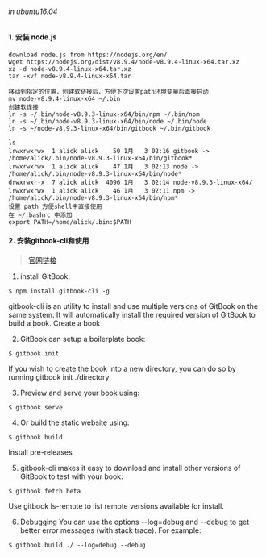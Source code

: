 ###### in ubuntu16.04

#### 1. 安装 node.js
```
download node.js from https://nodejs.org/en/
wget https://nodejs.org/dist/v8.9.4/node-v8.9.4-linux-x64.tar.xz
xz -d node-v8.9.4-linux-x64.tar.xz
tar -xvf node-v8.9.4-linux-x64.tar

移动到指定的位置，创建软链接后，方便下次设置path环境变量后直接启动
mv node-v8.9.4-linux-x64 ~/.bin
创建软连接
ln -s ~/.bin/node-v8.9.3-linux-x64/bin/npm ~/.bin/npm
ln -s ~/.bin/node-v8.9.3-linux-x64/bin/node ~/.bin/node
ln -s ~/node-v8.9.3-linux-x64/bin/gitbook ~/.bin/gitbook

ls
lrwxrwxrwx  1 alick alick    50 1月   3 02:16 gitbook -> /home/alick/.bin/node-v8.9.3-linux-x64/bin/gitbook*
lrwxrwxrwx  1 alick alick    47 1月   3 02:13 node -> /home/alick/.bin/node-v8.9.3-linux-x64/bin/node*
drwxrwxr-x  7 alick alick  4096 1月   3 02:14 node-v8.9.3-linux-x64/
lrwxrwxrwx  1 alick alick    46 1月   3 02:11 npm -> /home/alick/.bin/node-v8.9.3-linux-x64/bin/npm*
设置 path 方便shell中直接使用
在 ~/.bashrc 中添加
export PATH=/home/alick/.bin:$PATH
```
#### 2. 安装gitbook-cli和使用
> [官网链接](https://toolchain.gitbook.com/setup.html)

1. install GitBook:
```
$ npm install gitbook-cli -g
```
gitbook-cli is an utility to install and use multiple versions of GitBook on the same system. It will automatically install the required version of GitBook to build a book.
Create a book

2. GitBook can setup a boilerplate book:
```
$ gitbook init
```
If you wish to create the book into a new directory, you can do so by running gitbook init ./directory

3. Preview and serve your book using:
```
$ gitbook serve
```

4. Or build the static website using:
```
$ gitbook build
```
Install pre-releases

5. gitbook-cli makes it easy to download and install other versions of GitBook to test with your book:
```
$ gitbook fetch beta
```
Use gitbook ls-remote to list remote versions available for install.

6. Debugging
You can use the options --log=debug and --debug to get better error messages (with stack trace). For example:
```
$ gitbook build ./ --log=debug --debug
```